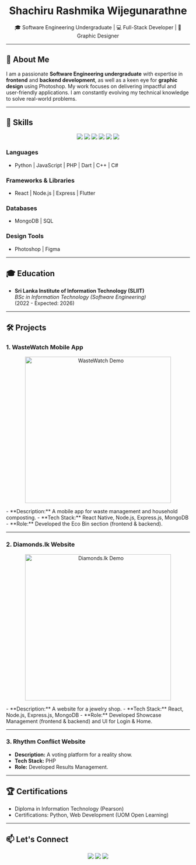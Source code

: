 <h1 align="center">Shachiru Rashmika Wijegunarathne</h1>
<p align="center">
 
</p>

<p align="center">
  🎓 Software Engineering Undergraduate | 💻 Full-Stack Developer | 🎨 Graphic Designer
</p>

---

## 🌟 About Me

I am a passionate **Software Engineering undergraduate** with expertise in **frontend** and **backend development**, as well as a keen eye for **graphic design** using Photoshop. My work focuses on delivering impactful and user-friendly applications. I am constantly evolving my technical knowledge to solve real-world problems.

---

## 🚀 Skills
<p align="center">
  <img src="https://img.shields.io/badge/Python-3776AB?style=for-the-badge&logo=python&logoColor=white" />
  <img src="https://img.shields.io/badge/JavaScript-F7DF1E?style=for-the-badge&logo=javascript&logoColor=black" />
  <img src="https://img.shields.io/badge/React-61DAFB?style=for-the-badge&logo=react&logoColor=black" />
  <img src="https://img.shields.io/badge/Node.js-339933?style=for-the-badge&logo=node.js&logoColor=white" />
  <img src="https://img.shields.io/badge/Flutter-02569B?style=for-the-badge&logo=flutter&logoColor=white" />
  <img src="https://img.shields.io/badge/Photoshop-31A8FF?style=for-the-badge&logo=adobe-photoshop&logoColor=white" />
</p>

### **Languages**
- Python | JavaScript | PHP | Dart | C++ | C#

### **Frameworks & Libraries**
- React | Node.js | Express | Flutter

### **Databases**
- MongoDB | SQL

### **Design Tools**
- Photoshop | Figma

---

## 🎓 Education
- **Sri Lanka Institute of Information Technology (SLIIT)**  
  *BSc in Information Technology (Software Engineering)*  
  (2022 - Expected: 2026)

---

## 🛠️ Projects
### **1. WasteWatch Mobile App**
<p align="center">
  <img src="https://user-images.githubusercontent.com/your-app-demo.gif" alt="WasteWatch Demo" width="400" />
</p>
- **Description:** A mobile app for waste management and household composting.  
- **Tech Stack:** React Native, Node.js, Express.js, MongoDB  
- **Role:** Developed the Eco Bin section (frontend & backend).

---

### **2. Diamonds.lk Website**
<p align="center">
  <img src="https://user-images.githubusercontent.com/your-site-demo.gif" alt="Diamonds.lk Demo" width="400" />
</p>
- **Description:** A website for a jewelry shop.  
- **Tech Stack:** React, Node.js, Express.js, MongoDB  
- **Role:** Developed Showcase Management (frontend & backend) and UI for Login & Home.

---

### **3. Rhythm Conflict Website**
- **Description:** A voting platform for a reality show.  
- **Tech Stack:** PHP  
- **Role:** Developed Results Management.

---

## 🏆 Certifications
- Diploma in Information Technology (Pearson)
- Certifications: Python, Web Development (UOM Open Learning)

---

## 📫 Let's Connect
<p align="center">
  <a href="mailto:Shachiru@outlook.com"><img src="https://img.shields.io/badge/Email-D14836?style=for-the-badge&logo=gmail&logoColor=white" /></a>
  <a href="https://www.linkedin.com/in/shachirur"><img src="https://img.shields.io/badge/LinkedIn-0077B5?style=for-the-badge&logo=linkedin&logoColor=white" /></a>
  <a href="https://github.com/ShachiruRashmika2"><img src="https://img.shields.io/badge/GitHub-100000?style=for-the-badge&logo=github&logoColor=white" /></a>
</p>
